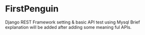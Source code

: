 # FirstPenguin
Django REST Framework setting & basic API test using Mysql
Brief explanation will be added after adding some meaning ful APIs.
